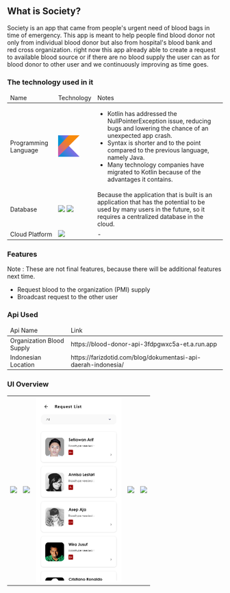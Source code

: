 <h2>What is Society?</h2>

<p>
Society is an app that came from people's urgent need of blood bags in time of emergency. This app is meant to help people find blood donor not only from individual blood donor but also from hospital's blood bank and red cross organization. right now this app already able to create a request to available blood source or if there are no blood supply the user can as for blood donor to other user and we continuously improving as time goes. 
</p>

<h3>The technology used in it</h3>

<table style="width:100%">
  <thead style="text-alignment: center">
    <td>Name</td>
    <td>Technology</td>
    <td>Notes</td>
  </thead>
  <tr>
    <td>Programming Language</td>
    <td><img src="https://raw.githubusercontent.com/github/explore/80688e429a7d4ef2fca1e82350fe8e3517d3494d/topics/kotlin/kotlin.png" width="50px"></td>
    <td>
      <ul>
        <li>Kotlin has addressed the NullPointerException issue, reducing bugs and lowering the chance of an unexpected app crash.</li>
        <li>Syntax is shorter and to the point compared to the previous language, namely Java.</li>
        <li>Many technology companies have migrated to Kotlin because of the advantages it contains.</li>
      </ul>
    </td>
  </tr>
  <tr>
    <td>Database</td>
    <td>
      <img src="https://brandeps.com/logo-download/F/Firebase-RTDB-logo-vector-01.svg" width="70px">
      <img src="https://brandeps.com/logo-download/F/Firestore-logo-vector-01.svg" width="70px">
    </td>
    <td>Because the application that is built is an application that has the potential to be used by many users in the future, so it requires a centralized database in the cloud.</td>
  </tr>
  <tr>
    <td>Cloud Platform</td>
    <td><img src="https://www.pngfind.com/pngs/m/103-1034253_1024-x-1024-2-google-cloud-platform-transparent.png" width="70px"></td>
    <td>-</td>
  </tr>
</table>
      
<h3>Features</h3>
<p>Note : These are not final features, because there will be additional features next time.</p>
<ul>
   <li>Request blood to the organization (PMI) supply</li>
   <li>Broadcast request to the other user</li>
</ul>


<h3>Api Used</h3>

<table style="width:100%">
  <thead style="text-alignment: center">
    <td>Api Name</td>
    <td>Link</td>
  </thead>
  <tr>
    <td>Organization Blood Supply</td>
    <td>https://blood-donor-api-3fdpgwxc5a-et.a.run.app</td>
  </tr>
  <tr>
    <td>Indonesian Location</td>
    <td>https://farizdotid.com/blog/dokumentasi-api-daerah-indonesia/</td>
  </tr>
</table>

<h3>UI Overview</h3>

<table>
  <tr>
    <td><img src="https://github.com/bagaspardanailham18/societyBloodDonationApp/blob/main/ImageLibrary/iPhone%2012,%2012%20Pro%20%E2%80%93%201.png?raw=true" width="200"></td>
    <td><img src="https://github.com/bagaspardanailham18/societyBloodDonationApp/blob/main/ImageLibrary/iPhone%2012,%2012%20Pro%20%E2%80%93%202.png?raw=true" width="200"></td>
    <td><img src="https://github.com/bagaspardanailham18/societyBloodDonationApp/blob/main/ImageLibrary/Request%20List%20Page.png?raw=true" width="200"></td>
    <td><img src="https://github.com/bagaspardanailham18/societyBloodDonationApp/blob/main/ImageLibrary/iPhone%2012,%2012%20Pro%20%E2%80%93%204.png?raw=true" width="200"></td>
    <td><img src="https://github.com/bagaspardanailham18/societyBloodDonationApp/blob/main/ImageLibrary/iPhone%2012,%2012%20Pro%20%E2%80%93%205.png?raw=true" width="200"></td>
  </tr>
</table>
